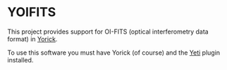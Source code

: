 # YOIFITS

This project provides support for OI-FITS (optical interferometry data format) in
[Yorick](http://yorick.github.com/).

To use this software you must have Yorick (of course) and the
[Yeti](https://github.com/emmt/Yeti) plugin installed.

